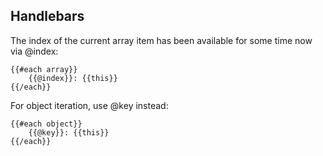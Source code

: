 ## Handlebars
The index of the current array item has been available for some time now via @index:

    {{#each array}}
    	{{@index}}: {{this}}
	{{/each}}
    
For object iteration, use @key instead:

	{{#each object}}
    	{{@key}}: {{this}}
	{{/each}} 

